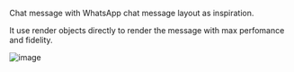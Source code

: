 Chat message with WhatsApp chat message layout as inspiration.

It use render objects directly to render the message with max perfomance and fidelity.

![image](https://github.com/gbtb16/whatsapp_chat_message_flutter/assets/69699209/69f066f6-e2a7-448f-80af-0c2c77ee15b6)

